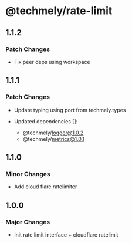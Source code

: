 # @techmely/rate-limit

## 1.1.2

### Patch Changes

- Fix peer deps using workspace

## 1.1.1

### Patch Changes

- Update typing using port from techmely.types

- Updated dependencies []:
  - @techmely/logger@1.0.2
  - @techmely/metrics@1.0.1

## 1.1.0

### Minor Changes

- Add cloud flare ratelimiter

## 1.0.0

### Major Changes

- Init rate limit interface + cloudflare ratelimit
